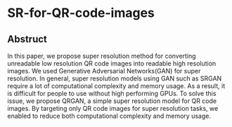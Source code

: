 # SR-for-QR-code-images
## Abstruct
  In this paper, we propose super resolution method
for converting unreadable low resolution QR code images into
readable high resolution images. We used Generative Adversarial
Networks(GAN) for super resolution. In general, super
resolution models using GAN such as SRGAN require a lot
of computational complexity and memory usage. As a result, it
is difficult for people to use without high performing GPUs. To
solve this issue, we propose QRGAN, a simple super resolution
model for QR code images. By targeting only QR code images for
super resolution tasks, we enabled to reduce both computational
complexity and memory usage.
